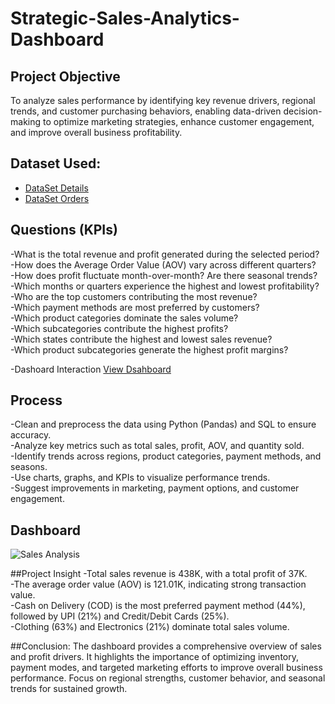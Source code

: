 # Strategic-Sales-Analytics-Dashboard
## Project Objective
To analyze sales performance by identifying key revenue drivers, regional trends, and customer purchasing behaviors, enabling data-driven decision-making to optimize marketing strategies, enhance customer engagement, and improve overall business profitability.

## Dataset Used:
- <a href="https://github.com/Sushant7890/Strategic-Sales-Analytics-Dashboard/blob/main/Details.csv">DataSet Details</a>
- <a href="https://github.com/Sushant7890/Strategic-Sales-Analytics-Dashboard/blob/main/Orders.csv">DataSet Orders</a>

##  Questions (KPIs)
-What is the total revenue and profit generated during the selected period?       
-How does the Average Order Value (AOV) vary across different quarters?        
-How does profit fluctuate month-over-month? Are there seasonal trends?       
-Which months or quarters experience the highest and lowest profitability?           
-Who are the top customers contributing the most revenue?         
-Which payment methods are most preferred by customers?     
-Which product categories dominate the sales volume?      
-Which subcategories contribute the highest profits?     
-Which states contribute the highest and lowest sales revenue?     
-Which product subcategories generate the highest profit margins?      

-Dashoard Interaction <a href="https://github.com/Sushant7890/Strategic-Sales-Analytics-Dashboard/blob/main/Sales%20Analysis.png">View Dsahboard</a>

##  Process
-Clean and preprocess the data using Python (Pandas) and SQL to ensure accuracy.               
-Analyze key metrics such as total sales, profit, AOV, and quantity sold.          
-Identify trends across regions, product categories, payment methods, and seasons.       
-Use charts, graphs, and KPIs to visualize performance trends.        
-Suggest improvements in marketing, payment options, and customer engagement.     

## Dashboard
![Sales Analysis](https://github.com/user-attachments/assets/1d113203-01ce-45b6-a308-0fd6dfa37151)

##Project Insight
-Total sales revenue is 438K, with a total profit of 37K.                      
-The average order value (AOV) is 121.01K, indicating strong transaction value.          
-Cash on Delivery (COD) is the most preferred payment method (44%), followed by UPI (21%) and Credit/Debit Cards (25%).         
-Clothing (63%) and Electronics (21%) dominate total sales volume.         

##Conclusion:
The dashboard provides a comprehensive overview of sales and profit drivers. It highlights the importance of optimizing inventory, payment modes, and targeted marketing efforts to improve overall business performance. Focus on regional strengths, customer behavior, and seasonal trends for sustained growth.

